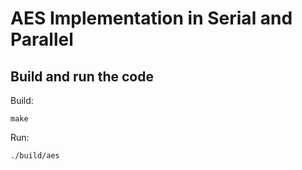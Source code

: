 # AES Implementation in Serial and Parallel

## Build and run the code

Build:

```
make
```

Run:

```
./build/aes
```